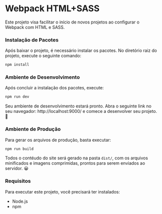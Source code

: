 # Webpack HTML+SASS

Este projeto visa facilitar o início de novos projetos ao configurar o Webpack com HTML e SASS.


### Instalação de Pacotes

Após baixar o projeto, é necessário instalar os pacotes. No diretório raiz do projeto, execute o seguinte comando:

```javascript
npm install
```


### Ambiente de Desenvolvimento

Após concluir a instalação dos pacotes, execute:

```javascript
npm run dev
```

Seu ambiente de desenvolvimento estará pronto. Abra o seguinte link no seu navegador: http://localhost:9000/ e comece a desenvolver seu projeto. 🚀

### Ambiente de Produção

Para gerar os arquivos de produção, basta executar:

```javascript
npm run build
```
Todos o contéudo do site será gerado na pasta `dist/`, com os arquivos minificados e imagens comprimidas, prontos para serem enviados ao servidor. 😀

### Requisitos

Para executar este projeto, você precisará ter instalados:

- Node.js
- npm
